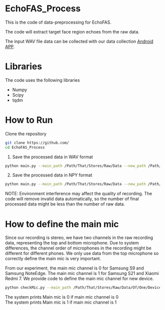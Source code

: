 # EchoFAS_Process
 This is the code of data-preprocessing for EchoFAS.
 
 The code will extract target face region echoes from the raw data.
 
 The input WAV file data can be collected with our data collection [Android APP](https://pip.pypa.io/en/stable/).
 
# Libraries
The code uses the following libraries
- Numpy
- Scipy
- tqdm

# How to Run
Clone the repository
```bash
git clone https://github.com/
cd EchoFAS_Process
```
1. Save the processed data in WAV format
```bash
python main.py --main_path /Path/That/Stores/Raw/Data --new_path /Path/That/Stores/Processed/Data --main_mic 0 --use_npy False 
```
2. Save the processed data in NPY format
```bash
python main.py --main_path /Path/That/Stores/Raw/Data --new_path /Path/That/Stores/Processed/Data --main_mic 0 --use_npy True 
```
NOTE: Environment interference may affect the quality of recording. The code will remove invalid data automatically, so the number of final processed data might be less than the number of raw data.

# How to define the main mic
Since our recording is stereo, we have two channels in the raw recording data, representing the top and bottom microphone. Due to system differences, the channel order of microphones in the recording might be different for different phones. 
We only use data from the top microphone so correctly define the main mic is very important.

From our experiment, the main mic channel is 0 for Samsung S9 and Samsung NoteEdge. The main mic channel is 1 for Samsung S21 and Xiaomi Redmi 7.
We provide code to define the main mic channel for new device.
```bash
python checkMic.py --main_path /Path/That/Stores/Raw/Data/Of/One/Device
```
The system prints Main mic is 0 if main mic channel is 0<br />
The system prints Main mic is 1 if main mic channel is 1

 
